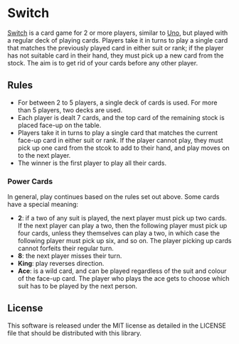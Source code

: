 # Switch

[Switch][] is a card game for 2 or more players, similar to [Uno][], but played
with a regular deck of playing cards.  Players take it in turns to play a
single card that matches the previously played card in either suit or rank; if
the player has not suitable card in their hand, they must pick up a new card
from the stock.  The aim is to get rid of your cards before any other player.

[Switch]: http://en.wikipedia.org/wiki/Switch_(card_game)
[Uno]: http://en.wikipedia.org/wiki/Uno_%28card_game%29

## Rules

* For between 2 to 5 players, a single deck of cards is used.  For more than 5
  players, two decks are used.
* Each player is dealt 7 cards, and the top card of the remaining stock is
  placed face-up on the table.
* Players take it in turns to play a single card that matches the current
  face-up card in either suit or rank.  If the player cannot play, they must
  pick up one card from the stcok to add to their hand, and play moves on to
  the next player.
* The winner is the first player to play all their cards.

### Power Cards

In general, play continues based on the rules set out above.  Some cards have
a special meaning:

* **2**: if a two of any suit is played, the next player must pick up two
  cards.  If the next player can play a two, then the following player must
  pick up four cards, unless they themselves can play a two, in which case the
  following player must pick up six, and so on.  The player picking up cards
  cannot forfeits their regular turn.
* **8**: the next player misses their turn.
* **King**: play reverses direction.
* **Ace**: is a wild card, and can be played regardless of the suit and colour
  of the face-up card.  The player who plays the ace gets to choose which suit
  has to be played by the next person.

## License

This software is released under the MIT license as detailed in the LICENSE file
that should be distributed with this library.
